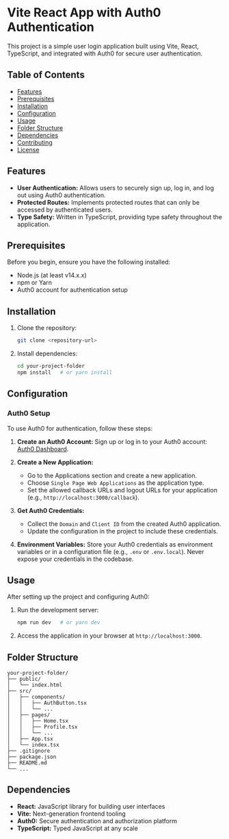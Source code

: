 # Vite React App with Auth0 Authentication

This project is a simple user login application built using Vite, React, TypeScript, and integrated with Auth0 for secure user authentication.

## Table of Contents

- [Features](#features)
- [Prerequisites](#prerequisites)
- [Installation](#installation)
- [Configuration](#configuration)
- [Usage](#usage)
- [Folder Structure](#folder-structure)
- [Dependencies](#dependencies)
- [Contributing](#contributing)
- [License](#license)

## Features

- **User Authentication:** Allows users to securely sign up, log in, and log out using Auth0 authentication.
- **Protected Routes:** Implements protected routes that can only be accessed by authenticated users.
- **Type Safety:** Written in TypeScript, providing type safety throughout the application.

## Prerequisites

Before you begin, ensure you have the following installed:

- Node.js (at least v14.x.x)
- npm or Yarn
- Auth0 account for authentication setup

## Installation

1. Clone the repository: 
   ```bash
   git clone <repository-url>
   ```

2. Install dependencies:
   ```bash
   cd your-project-folder
   npm install   # or yarn install
   ```

## Configuration

### Auth0 Setup

To use Auth0 for authentication, follow these steps:

1. **Create an Auth0 Account:**
   Sign up or log in to your Auth0 account: [Auth0 Dashboard](https://manage.auth0.com/).

2. **Create a New Application:**
   - Go to the Applications section and create a new application.
   - Choose `Single Page Web Applications` as the application type.
   - Set the allowed callback URLs and logout URLs for your application (e.g., `http://localhost:3000/callback`).

3. **Get Auth0 Credentials:**
   - Collect the `Domain` and `Client ID` from the created Auth0 application.
   - Update the configuration in the project to include these credentials.

4. **Environment Variables:**
   Store your Auth0 credentials as environment variables or in a configuration file (e.g., `.env` or `.env.local`). Never expose your credentials in the codebase.

## Usage

After setting up the project and configuring Auth0:

1. Run the development server:
   ```bash
   npm run dev   # or yarn dev
   ```

2. Access the application in your browser at `http://localhost:3000`.

## Folder Structure

```
your-project-folder/
├── public/
│   └── index.html
├── src/
│   ├── components/
│   │   ├── AuthButton.tsx
│   │   └── ...
│   ├── pages/
│   │   ├── Home.tsx
│   │   ├── Profile.tsx
│   │   └── ...
│   ├── App.tsx
│   └── index.tsx
├── .gitignore
├── package.json
├── README.md
└── ...
```

## Dependencies

- **React:** JavaScript library for building user interfaces
- **Vite:** Next-generation frontend tooling
- **Auth0:** Secure authentication and authorization platform
- **TypeScript:** Typed JavaScript at any scale
